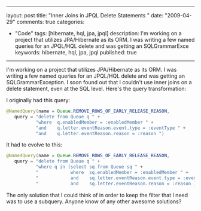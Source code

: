 
---
layout: post
title: "Inner Joins in JPQL Delete Statements "
date: "2009-04-29"
comments: true
categories:
  - "Code"
tags: [hibernate, hql, jpa, jpql]
description: I'm working on a project that utilizes JPA/Hibernate as its ORM.  I was writing a few named queries for an JPQL/HQL delete and was getting an SQLGrammarExce
keywords: hibernate, hql, jpa, jpql
published: true
---

I'm working on a project that utilizes JPA/Hibernate as its ORM.  I was writing a few named queries for an JPQL/HQL delete and was getting an SQLGrammarException.  I soon found out that I couldn't use inner joins on a delete statement, even at the SQL level.  Here's the query transformation:
<!--more-->

I originally had this query:

```java
@NamedQuery(name = Queue.REMOVE_ROWS_OF_EARLY_RELEASE_REASON,
   query = "delete from Queue q " +
           "where  q.enabledMember = :enabledMember " +
           "and    q.letter.eventReason.event.type = :eventType " +
           "and    q.letter.eventReason.reason = :reason ")
```


It had to evolve to this:

```java
@NamedQuery(name = Queue.REMOVE_ROWS_OF_EARLY_RELEASE_REASON,
   query = "delete from Queue q " +
           "where q in (select sq from Queue sq " +
           "            where  sq.enabledMember = :enabledMember " +
           "            and    sq.letter.eventReason.event.type = :eventType " +
           "            and    sq.letter.eventReason.reason = :reason )"
```


The only solution that I could think of in order to keep the filter that I need was to use a subquery.  Anyone know of any other awesome solutions?

  
